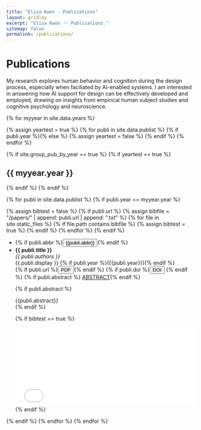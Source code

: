 ```yaml
---
title: "Elisa Kwon - Publications"
layout: gridlay
excerpt: "Elisa Kwon -- Publications."
sitemap: false
permalink: /publications/
---
```


# Publications

My research explores human behavior and cognition during the design process, especially when faciliated by AI-enabled systems. I am interested in answering how AI support for design can be effectively developed and employed, drawing on insights from empirical human subject studies and cognitive psychology and neuroscience.   

{% for myyear in site.data.years %}

{% assign yeartest = true %}
{% for publi in site.data.publist %}
  {% if publi.year %}{% else %}
   {% assign yeartest = false %}
  {% endif %}
{% endfor %}

{% if site.group_pub_by_year == true %}
  {% if yeartest == true %}
## {{ myyear.year }}
  {% endif %}
{% endif %}

{% for publi in site.data.publist %}
{% if publi.year == myyear.year %}

{% assign bibtest = false %}
{% if publi.url %}
{% assign bibfile = "/papers/" | append:  publi.url  | append: ".txt" %}
{% for file in site.static_files %}
  {% if file.path contains bibfile %}
   {% assign bibtest = true %}
  {% endif %}
{% endfor %}
{% endif %}

<div class="well-sm">
<ul class="flex-container">
<li class="flex-item1">
  <!--   {% if publi.image %}
     <img src="{{ site.url }}{{ site.baseurl }}/images/{{ publi.image }}" class="img-responsive" width="200%" style="float: left" />
    {% endif %} -->
    {% if publi.abbr %}<a target="_blank"><button class="btn-pdf">{{publi.abbr}}</button></a>{% endif %}
</li> 
<li class="flex-item2">
  <strong> {{ publi.title }}</strong> <br />
  <em>{{ publi.authors }} </em><br />
  {{ publi.display }} {% if publi.year %}({{publi.year}}){% endif %}<br/>
  {% if publi.url %}<a href="{{ site.url }}{{ site.baseurl }}/papers/{{ publi.url }}.pdf" target="_blank"><button class="btn-pdf">PDF</button></a>{% endif %}
  {% if publi.doi %}<a href="http://dx.doi.org/{{ publi.doi }}" target="_blank"><button class="btn-doi">DOI</button></a> {% endif %}
  {% if publi.abstract %} <a data-toggle="collapse" href="#{{publi.url}}" class="btn-abstract" role="button" aria-expanded="false" aria-controls="{{publi.url}}">ABSTRACT</a>{% endif %}

{% if publi.abstract %}
<br/>
<div class="collapse" id="{{publi.url}}"><div class="well-abstract">
 {{publi.abstract}}
</div></div>
{% endif %}
  
  {% if bibtest == true %}
  <div class="collapse" id="{{publi.url}}2"><div class="well-bib">
  <iframe src='{{site.url}}{{site.baseurl}}/papers/{{publi.url}}.txt' scrolling='yes' width="100%" height="210" frameborder='0'></iframe>
  </div></div>
  {% endif %}

</li>
</ul>

</div>
{% endif %}
{% endfor %}
{% endfor %}
